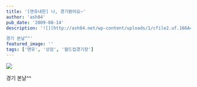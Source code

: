 ```yaml
---
title: '[맨유내한] 나, 경기봤어요~'
author: 'ash84'
pub_date: '2009-08-14'
description: '![](http://ash84.net/wp-content/uploads/1/cfile2.uf.166A400B4A82ACA044F873.jpg)

경기 본날^^'
featured_image: ''
tags: ['맨유', '상암', '월드컵경기장']
---
```



![](http://ash84.net/wp-content/uploads/1/cfile2.uf.166A400B4A82ACA044F873.jpg)

경기 본날^^



